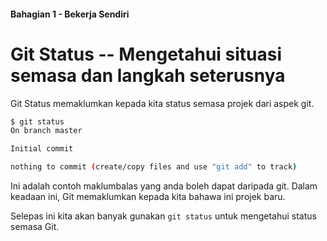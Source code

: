 #### Bahagian 1 - Bekerja Sendiri

# Git Status -- Mengetahui situasi semasa dan langkah seterusnya

Git Status memaklumkan kepada kita status semasa projek dari aspek git.

```sh
$ git status
On branch master

Initial commit

nothing to commit (create/copy files and use "git add" to track)
```

Ini adalah contoh maklumbalas yang anda boleh dapat daripada git. Dalam keadaan ini, Git memaklumkan kepada kita bahawa ini projek baru.

Selepas ini kita akan banyak gunakan ```git status``` untuk mengetahui status semasa Git.
